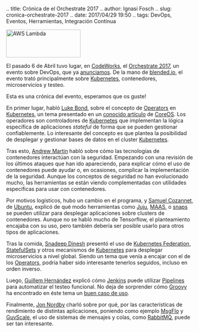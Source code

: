 .. title: Crónica de el Orchestrate 2017
.. author: Ignasi Fosch
.. slug: cronica-orchestrate-2017
.. date: 2017/04/29 19:50
.. tags: DevOps, Eventos, Herramientas, Integración Contínua

<img src='https://cloud.githubusercontent.com/assets/2761032/24148829/bb4decaa-0e40-11e7-9007-41080697e259.PNG' alt='AWS Lambda' class='align-right' height='75' width='200'/>

El pasado 6 de Abril tuvo lugar, en [CodeWorks], el [Orchestrate 2017], un evento sobre DevOps, que ya [anunciamos].
De la mano de [blended.io], el evento trató principalmente sobre [Kubernetes], contenedores, microservicios y testeo.

Esta es una crónica del evento, esperamos que os guste!

<!-- TEASER_END -->

En primer lugar, habló [Luke Bond], sobre el concepto de [Operators] en [Kubernetes], un tema presentado en un [conocido artículo] de [CoreOS].
Los operadores son controladores de [Kubernetes] que implementan la lógica específica de aplicaciones *stateful* de forma que se pueden gestionar confiablemente.
Lo interesante del concepto es que plantea la posibilidad de desplegar y gestionar bases de datos en el cluster [Kubernetes].

Tras esto, [Andrew Martin] habló sobre cómo las tecnologías de contenedores interactúan con la seguridad.
Empezando con una revisión de los últimos ataques que han ido apareciendo, para explicar cómo el uso de contenedores puede ayudar o, en ocasiones, complicar la implementación de la seguridad.
Aunque los conceptos de seguridad no han evolucionado mucho, las herramientas se están viendo complementadas con utilidades específicas para usar con contenedores.

Por motivos logísticos, hubo un cambio en el programa, y [Samuel Cozannet], de [Ubuntu], explicó de qué modo herramientas como [Juju], [MAAS], o [snaps] se pueden utilizar para desplegar aplicaciones sobre clusters de contenedores.
Aunque no se habló mucho de Tensorflow, el planteamiento encajaba con su uso, pero también debería ser posible usarlo para otros tipos de aplicaciones.

Tras la comida, [Snadeep Dinesh] presentó el uso de [Kubernetes Federation], [StatefulSets] y otros mecanismos de [Kubernetes] para desplegar microservicios a nivel global.
Siendo un tema que venía a encajar con el de los [Operators], podría haber sido interesante tenerlos seguidos, incluso en orden inverso.

Luego, [Guillem Hernández] explicó cómo [Jenkins] puede utilizar [Pipelines] para automatizar el testeo funcional.
No deja de sorprender cómo [Groovy] ha encontrado en éste tema un [buen caso de uso].

Finalmente, [Jon Nordby] charló sobre por qué, por las características de rendimiento de distintas aplicaciones, poniendo como ejemplo [MsgFlo] y [GuvScale], el uso de sistemas de mensajes y colas, como [RabbitMQ], puede ser tan interesante.

[Codeworks]: https://codeworks.me
[Orchestrate 2017]: https://ti.to/blended/orchestrate-2017/en
[anunciamos]: http://www.entredevyops.es/posts/orchestrate-2017.html
[blended.io]: https://blended.io
[Kubernetes]: https://kubernetes.io/
[Luke Bond]: https://github.com/lukebond
[Operators]: https://coreos.com/operators/
[conocido artículo]: https://coreos.com/blog/introducing-operators.html
[CoreOS]: https://coreos.com/
[Andrew Martin]: https://twitter.com/sublimino?lang=es
[Samuel Cozannet]: https://twitter.com/samnco_23?lang=es
[Ubuntu]: https://www.ubuntu.com/
[Juju]: https://www.ubuntu.com/cloud/juju
[MAAS]: https://maas.io/
[snaps]: https://www.ubuntu.com/desktop/snappy
[Snadeep Dinesh]: https://twitter.com/sandeepdinesh?lang=es
[Kubernetes Federation]: https://kubernetes.io/docs/user-guide/federation/
[StatefulSets]: https://kubernetes.io/docs/concepts/workloads/controllers/statefulset/
[Guillem Hernández]: https://twitter.com/guillemhs?lang=es
[Jenkins]: https://jenkins.io/
[Pipelines]: https://jenkins.io/doc/book/pipeline/
[Groovy]: http://groovy-lang.org/
[buen caso de uso]: https://jenkins.io/solutions/pipeline/
[Jon Nordby]: https://twitter.com/jononor?lang=es
[Msgflo]: https://github.com/msgflo/msgflo
[GuvScale]: https://guvscale.com/
[RabbitMQ]: https://www.rabbitmq.com/
